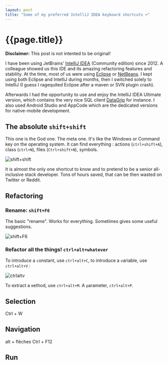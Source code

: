 ```yaml
---
layout: post
title: "Some of my preferred IntelliJ IDEA keyboard shortcuts ⌨"
---
```


# {{page.title}}

**Disclaimer:** This post is not intented to be original!

I have been using JetBrains' [IntelliJ IDEA](https://www.jetbrains.com/idea/) (Community edition) since 2012. A colleague showed us this IDE and its amazing refactoring features and stability. At the time, most of us were using [Eclipse](https://www.jetbrains.com/idea/) or [NetBeans](https://netbeans.apache.org/). I kept using both Eclipse and IntelliJ during months, then I switched solely to IntelliJ (I guess I ragequited Eclipse after a maven or SVN plugin crash). 

Afterwards I had the opportunity to use and enjoy the IntelliJ IDEA Ultimate version, which contains the very nice SQL client [DataGrip](https://www.jetbrains.com/datagrip/) for instance. I also used Android Studio and AppCode which are the dedicated versions for native-mobile development. 

## The absolute `shift+shift`

This one is the God one. The meta one. It's like the Windows or Command key on the operating system. It can find everything : actions (`ctrl+shift+A`), class (`ctrl+N`), files (`Ctrl+shift+N`), symbols. 

![shift+shift](/blog/assets/2019-11-06-shift+shift.png "shift+shift")

It is almost the only one shortcut to know and to pretend to be a senior all-inclusive stack developer. Tons of hours saved, that can be then wasted on Twitter or Reddit. 

## Refactoring 

### Rename: `shift+F6`

The basic "rename". Works for everything. Sometimes gives some useful suggestions. 

![shift+F6](/blog/assets/2019-11-06-shift+shift.png "shift+F6")

### Refactor all the things! `ctrl+alt+whatever`

To introduce a `c`onstant, use `ctrl+alt+C`, to introduce a `v`ariable, use `ctrl+alt+V` :

![ctrlaltv](/blog/assets/2019-11-06-ctrl+alt+V.png "ctrlaltv")

To extract a `m`ethod, use `ctrl+alt+M`. A `p`arameter, `ctrl+alt+P`.


## Selection 

Ctrl + W

## 

## Navigation 

alt + flèches 
Ctrl + F12 


## Run
